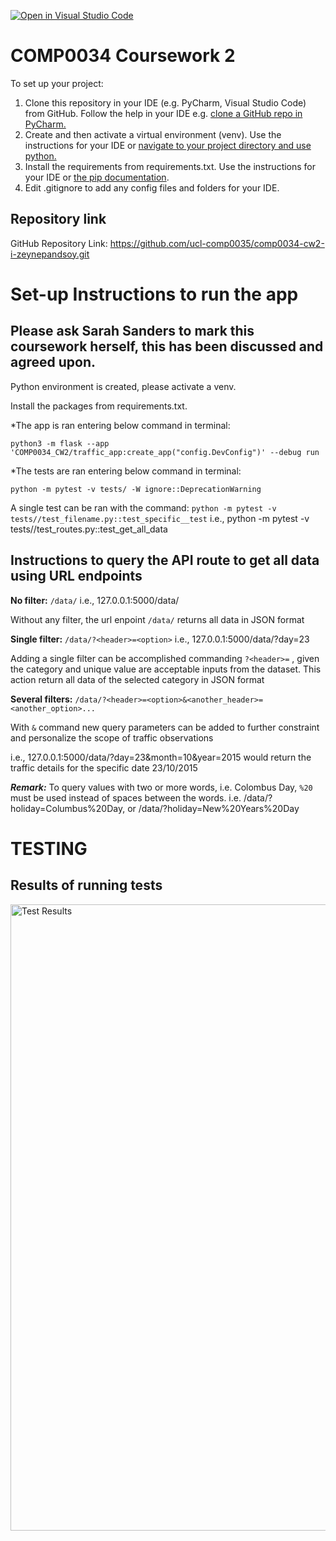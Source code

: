 [![Open in Visual Studio Code](https://classroom.github.com/assets/open-in-vscode-c66648af7eb3fe8bc4f294546bfd86ef473780cde1dea487d3c4ff354943c9ae.svg)](https://classroom.github.com/online_ide?assignment_repo_id=10410173&assignment_repo_type=AssignmentRepo)
# COMP0034 Coursework 2 

To set up your project:

1. Clone this repository in your IDE (e.g. PyCharm, Visual Studio Code) from GitHub. Follow the help in your IDE
   e.g. [clone a GitHub repo in PyCharm.](https://www.jetbrains.com/help/pycharm/manage-projects-hosted-on-github.html#clone-from-GitHub)
2. Create and then activate a virtual environment (venv). Use the instructions for your IDE
   or [navigate to your project directory and use python.](https://packaging.python.org/guides/installing-using-pip-and-virtual-environments/)
3. Install the requirements from requirements.txt. Use the instructions for your IDE
   or [the pip documentation](https://pip.pypa.io/en/latest/user_guide/#requirements-files).
4. Edit .gitignore to add any config files and folders for your IDE. 


## Repository link

GitHub Repository Link: https://github.com/ucl-comp0035/comp0034-cw2-i-zeynepandsoy.git


# Set-up Instructions to run the app 

## Please ask Sarah Sanders to mark this coursework herself, this has been discussed and agreed upon.

Python environment is created, please activate a venv.

Install the packages from requirements.txt.

*The app is ran entering below command in terminal:

`python3 -m flask --app 'COMP0034_CW2/traffic_app:create_app("config.DevConfig")' --debug run`

*The tests are ran entering below command in terminal:

`python -m pytest -v tests/ -W ignore::DeprecationWarning`

A single test can be ran with the command: `python -m pytest -v tests//test_filename.py::test_specific__test`
i.e., python -m pytest -v tests//test_routes.py::test_get_all_data


## Instructions to query the API route to get all data using URL endpoints

**No filter:** `/data/` i.e., 127.0.0.1:5000/data/ 

Without any filter, the url enpoint `/data/` returns all data in JSON format

**Single filter:** `/data/?<header>=<option>` i.e., 127.0.0.1:5000/data/?day=23

Adding a single filter can be accomplished commanding `?<header>=` , given the category and unique value are acceptable inputs from the dataset. This action return all data of the selected category in JSON format

**Several filters:** `/data/?<header>=<option>&<another_header>=<another_option>...` 

With `&` command new query parameters can be added to further constraint and personalize the scope of traffic observations

i.e., 127.0.0.1:5000/data/?day=23&month=10&year=2015 would return the traffic details for the specific date 23/10/2015

***Remark:*** To query values with two or more words, i.e. Colombus Day, `%20` must be used instead of spaces between the words. i.e. /data/?holiday=Columbus%20Day, or /data/?holiday=New%20Years%20Day

# TESTING

## Results of running tests

<img width="1002" alt="Test Results" src="https://user-images.githubusercontent.com/115081167/228340260-09d32ceb-9955-4601-9d31-a2479d1a50ca.png">